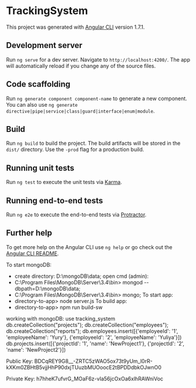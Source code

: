 # TrackingSystem

This project was generated with [Angular CLI](https://github.com/angular/angular-cli) version 1.7.1.

## Development server

Run `ng serve` for a dev server. Navigate to `http://localhost:4200/`. The app will automatically reload if you change any of the source files.

## Code scaffolding

Run `ng generate component component-name` to generate a new component. You can also use `ng generate directive|pipe|service|class|guard|interface|enum|module`.

## Build

Run `ng build` to build the project. The build artifacts will be stored in the `dist/` directory. Use the `-prod` flag for a production build.

## Running unit tests

Run `ng test` to execute the unit tests via [Karma](https://karma-runner.github.io).

## Running end-to-end tests

Run `ng e2e` to execute the end-to-end tests via [Protractor](http://www.protractortest.org/).

## Further help

To get more help on the Angular CLI use `ng help` or go check out the [Angular CLI README](https://github.com/angular/angular-cli/blob/master/README.md).


To start mongoDB:
- create directory: D:\mongoDB\data;
open cmd (admin):
- C:\Program Files\MongoDB\Server\3.4\bin> mongod --dbpath=D:\mongoDB\data;
- C:\Program Files\MongoDB\Server\3.4\bin> mongo;
To start app:
- directory-to-app> node server.js
To build app:
- directory-to-app> npm run build-sw

working with mongoDB:
use tracking_system
db.createCollection("projects");
db.createCollection("employees");
db.createCollection("reports");
db.employees.insert([{'employeeId': '1', 'employeeName': 'Yury'}, {'employeeId': '2', 'employeeName': 'Yuliya'}])
db.projects.insert([{'projectId': '1', 'name': 'NewProject1'}, {'projectId': '2', 'name': 'NewProject2'}])

Public Key:
BDCqREY9G8__-ZRTC5zWAO5ox73t9yUm_l0rR-kXKm0ZBHtB5vjjHhP90dxjTUuzbMUOoocE2tBPDDdbkOJwnO0

Private Key:
h7hheK7ufvrG_MOaF6z-vIa56jcOxOa6xlhRAWniVoc
